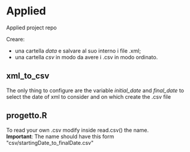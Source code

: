  # Applied
Applied project repo

Creare:

- una cartella _data_ e salvare al suo interno i file .xml;
- una cartella _csv_ in modo da avere i .csv in modo ordinato.

## xml_to_csv

The only thing to configure are the variable *initial_date* and *final_date* to select the date of xml to consider and on which create the .csv file

## progetto.R 

To read your own .csv modify inside read.csv() the name. <br>
**Important**: The name should have this form "csv/startingDate_to_finalDate.csv" 
